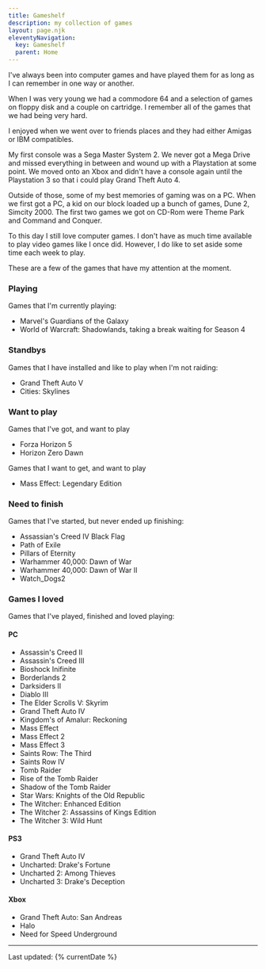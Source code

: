 ```yaml
---
title: Gameshelf
description: my collection of games
layout: page.njk
eleventyNavigation:
  key: Gameshelf
  parent: Home
---
```


I've always been into computer games and have played them for as long as I can remember in one way or another.

When I was very young we had a commodore 64 and a selection of games on floppy disk and a couple on cartridge. I remember all of the games that we had being very hard.

I enjoyed when we went over to friends places and they had either Amigas or IBM compatibles.

My first console was a Sega Master System 2. We never got a Mega Drive and missed everything in between and wound up with a Playstation at some point. We moved onto an Xbox and didn't have a console again until the Playstation 3 so that i could play Grand Theft Auto 4.

Outside of those, some of my best memories of gaming was on a PC. When we first got a PC, a kid on our block loaded up a bunch of games, Dune 2, Simcity 2000. The first two games we got on CD-Rom were Theme Park and Command and Conquer.

To this day I still love computer games. I don't have as much time available to play video games like I once did. However, I do like to set aside some time each week to play.

These are a few of the games that have my attention at the moment.

### Playing
Games that I'm currently playing:
- Marvel's Guardians of the Galaxy
- World of Warcraft: Shadowlands, taking a break waiting for Season 4

### Standbys
Games that I have installed and like to play when I'm not raiding:
- Grand Theft Auto V
- Cities: Skylines

### Want to play
Games that I've got, and want to play
- Forza Horizon 5
- Horizon Zero Dawn

Games that I want to get, and want to play
- Mass Effect: Legendary Edition

### Need to finish
Games that I've started, but never ended up finishing:
- Assassian's Creed IV Black Flag
- Path of Exile
- Pillars of Eternity
- Warhammer 40,000: Dawn of War
- Warhammer 40,000: Dawn of War II
- Watch_Dogs2

### Games I loved
Games that I've played, finished and loved playing:

#### PC
- Assassin's Creed II
- Assassin's Creed III
- Bioshock Inifinite
- Borderlands 2
- Darksiders II
- Diablo III
- The Elder Scrolls V: Skyrim
- Grand Theft Auto IV
- Kingdom's of Amalur: Reckoning
- Mass Effect
- Mass Effect 2
- Mass Effect 3
- Saints Row: The Third
- Saints Row IV
- Tomb Raider
- Rise of the Tomb Raider
- Shadow of the Tomb Raider
- Star Wars: Knights of the Old Republic
- The Witcher: Enhanced Edition
- The Witcher 2: Assassins of Kings Edition
- The Witcher 3: Wild Hunt

#### PS3
- Grand Theft Auto IV
- Uncharted: Drake's Fortune
- Uncharted 2: Among Thieves
- Uncharted 3: Drake's Deception

#### Xbox
- Grand Theft Auto: San Andreas
- Halo
- Need for Speed Underground

---
Last updated: {% currentDate %}